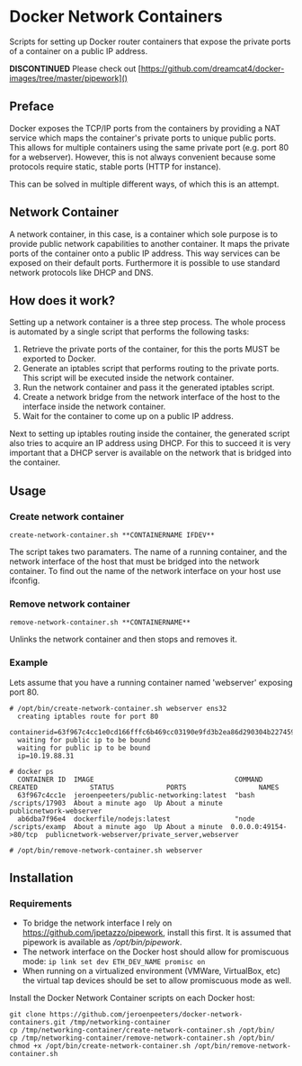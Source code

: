 Docker Network Containers
===========================

Scripts for setting up Docker router containers that expose the private ports of a container on a public IP address.

**DISCONTINUED**
Please check out [https://github.com/dreamcat4/docker-images/tree/master/pipework]()

Preface
--------
Docker exposes the TCP/IP ports from the containers by providing a NAT service which maps the container's private ports to unique public ports. This allows for multiple containers using the same private port (e.g. port 80 for a webserver).
However, this is not always convenient because some protocols require static, stable ports (HTTP for instance).

This can be solved in multiple different ways, of which this is an attempt.

Network Container
-----------------
A network container, in this case, is a container which sole purpose is to provide public network capabilities to another container. It maps the private ports of the container onto a public IP address. This way services can be exposed on their default ports. Furthermore it is possible to use standard network protocols like DHCP and DNS.

How does it work?
-----------------
Setting up a network container is a three step process. The whole process is automated by a single script that performs the following tasks:

  1. Retrieve the private ports of the container, for this the ports MUST be exported to Docker.
  2. Generate an iptables script that performs routing to the private ports. This script will be executed inside the network container.
  3. Run the network container and pass it the generated iptables script.
  4. Create a network bridge from the network interface of the host to the interface inside the network container.
  5. Wait for the container to come up on a public IP address.

Next to setting up iptables routing inside the container, the generated script also tries to acquire an IP address using DHCP. For this to succeed it is very important that a DHCP server is available on the network that is bridged into the container.

Usage
-----

### Create network container
`create-network-container.sh **CONTAINERNAME IFDEV**`

The script takes two paramaters. The name of a running container, and the network interface of the host that must be bridged into the network container. To find out the name of the network interface on your host use ifconfig.

### Remove network container
`remove-network-container.sh **CONTAINERNAME**`

Unlinks the network container and then stops and removes it.

### Example
Lets assume that you have a running container named 'webserver' exposing port 80.

    # /opt/bin/create-network-container.sh webserver ens32
      creating iptables route for port 80
      containerid=63f967c4cc1e0cd166fffc6b469cc03190e9fd3b2ea86d290304b227459f5202
      waiting for public ip to be bound
      waiting for public ip to be bound
      ip=10.19.88.31

    # docker ps
      CONTAINER ID  IMAGE                                   COMMAND               CREATED             STATUS             PORTS                  NAMES
      63f967c4cc1e  jeroenpeeters/public-networking:latest  "bash /scripts/17903  About a minute ago  Up About a minute                         publicnetwork-webserver
      ab6dba7f96e4  dockerfile/nodejs:latest                "node /scripts/examp  About a minute ago  Up About a minute  0.0.0.0:49154->80/tcp  publicnetwork-webserver/private_server,webserver

    # /opt/bin/remove-network-container.sh webserver

Installation
------------

### Requirements

  - To bridge the network interface I rely on https://github.com/jpetazzo/pipework, install this first. It is assumed that pipework is available as */opt/bin/pipework*.
  - The network interface on the Docker host should allow for promiscuous mode: `ip link set dev ETH_DEV_NAME promisc on`
  - When running on a virtualized environment (VMWare, VirtualBox, etc) the virtual tap devices should be set to allow promiscuous mode as well.

Install the Docker Network Container scripts on each Docker host:

    git clone https://github.com/jeroenpeeters/docker-network-containers.git /tmp/networking-container
    cp /tmp/networking-container/create-network-container.sh /opt/bin/
    cp /tmp/networking-container/remove-network-container.sh /opt/bin/
    chmod +x /opt/bin/create-network-container.sh /opt/bin/remove-network-container.sh
    
